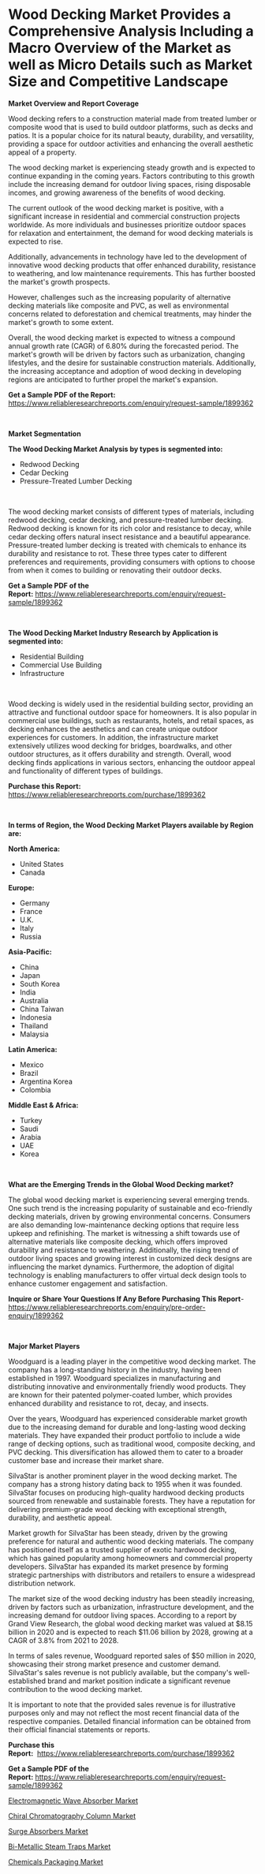 <p><h1>Wood Decking Market Provides a Comprehensive Analysis Including a Macro Overview of the Market as well as Micro Details such as Market Size and Competitive Landscape</h1></p><p><strong>Market Overview and Report Coverage</strong></p>
<p><p>Wood decking refers to a construction material made from treated lumber or composite wood that is used to build outdoor platforms, such as decks and patios. It is a popular choice for its natural beauty, durability, and versatility, providing a space for outdoor activities and enhancing the overall aesthetic appeal of a property.</p><p>The wood decking market is experiencing steady growth and is expected to continue expanding in the coming years. Factors contributing to this growth include the increasing demand for outdoor living spaces, rising disposable incomes, and growing awareness of the benefits of wood decking.</p><p>The current outlook of the wood decking market is positive, with a significant increase in residential and commercial construction projects worldwide. As more individuals and businesses prioritize outdoor spaces for relaxation and entertainment, the demand for wood decking materials is expected to rise.</p><p>Additionally, advancements in technology have led to the development of innovative wood decking products that offer enhanced durability, resistance to weathering, and low maintenance requirements. This has further boosted the market's growth prospects.</p><p>However, challenges such as the increasing popularity of alternative decking materials like composite and PVC, as well as environmental concerns related to deforestation and chemical treatments, may hinder the market's growth to some extent.</p><p>Overall, the wood decking market is expected to witness a compound annual growth rate (CAGR) of 6.80% during the forecasted period. The market's growth will be driven by factors such as urbanization, changing lifestyles, and the desire for sustainable construction materials. Additionally, the increasing acceptance and adoption of wood decking in developing regions are anticipated to further propel the market's expansion.</p></p>
<p><strong>Get a Sample PDF of the Report:</strong> <a href="https://www.reliableresearchreports.com/enquiry/request-sample/1899362">https://www.reliableresearchreports.com/enquiry/request-sample/1899362</a></p>
<p>&nbsp;</p>
<p><strong>Market Segmentation</strong></p>
<p><strong>The Wood Decking Market Analysis by types is segmented into:</strong></p>
<p><ul><li>Redwood Decking</li><li>Cedar Decking</li><li>Pressure-Treated Lumber Decking</li></ul></p>
<p>&nbsp;</p>
<p><p>The wood decking market consists of different types of materials, including redwood decking, cedar decking, and pressure-treated lumber decking. Redwood decking is known for its rich color and resistance to decay, while cedar decking offers natural insect resistance and a beautiful appearance. Pressure-treated lumber decking is treated with chemicals to enhance its durability and resistance to rot. These three types cater to different preferences and requirements, providing consumers with options to choose from when it comes to building or renovating their outdoor decks.</p></p>
<p><strong>Get a Sample PDF of the Report:</strong>&nbsp;<a href="https://www.reliableresearchreports.com/enquiry/request-sample/1899362">https://www.reliableresearchreports.com/enquiry/request-sample/1899362</a></p>
<p>&nbsp;</p>
<p><strong>The Wood Decking Market Industry Research by Application is segmented into:</strong></p>
<p><ul><li>Residential Building</li><li>Commercial Use Building</li><li>Infrastructure</li></ul></p>
<p>&nbsp;</p>
<p><p>Wood decking is widely used in the residential building sector, providing an attractive and functional outdoor space for homeowners. It is also popular in commercial use buildings, such as restaurants, hotels, and retail spaces, as decking enhances the aesthetics and can create unique outdoor experiences for customers. In addition, the infrastructure market extensively utilizes wood decking for bridges, boardwalks, and other outdoor structures, as it offers durability and strength. Overall, wood decking finds applications in various sectors, enhancing the outdoor appeal and functionality of different types of buildings.</p></p>
<p><strong>Purchase this Report:</strong>&nbsp; <a href="https://www.reliableresearchreports.com/purchase/1899362">https://www.reliableresearchreports.com/purchase/1899362</a></p>
<p>&nbsp;</p>
<p><strong>In terms of Region, the Wood Decking Market Players available by Region are:</strong></p>
<p>
    <p> <strong> North America: </strong>
        <ul>
            <li>United States</li>
            <li>Canada</li>
        </ul>
        </p> 
    <p> <strong> Europe: </strong>
        <ul>
            <li>Germany</li>
            <li>France</li>
            <li>U.K.</li>
            <li>Italy</li>
            <li>Russia</li>
        </ul>
        </p> 
    <p> <strong> Asia-Pacific: </strong>
        <ul>
            <li>China</li>
            <li>Japan</li>
            <li>South Korea</li>
            <li>India</li>
            <li>Australia</li>
            <li>China Taiwan</li>
            <li>Indonesia</li>
            <li>Thailand</li>
            <li>Malaysia</li>
        </ul>
        </p> 
    <p> <strong> Latin America: </strong>
        <ul>
            <li>Mexico</li>
            <li>Brazil</li>
            <li>Argentina Korea</li>
            <li>Colombia</li>
        </ul>
        </p> 
    <p> <strong> Middle East & Africa: </strong>
        <ul>
            <li>Turkey</li>
            <li>Saudi</li>
            <li>Arabia</li>
            <li>UAE</li>
            <li>Korea</li>
        </ul>
    </p>
    </p>
<p>&nbsp;</p>
<p><strong>What are the Emerging Trends in the Global Wood Decking market?</strong></p>
<p><p>The global wood decking market is experiencing several emerging trends. One such trend is the increasing popularity of sustainable and eco-friendly decking materials, driven by growing environmental concerns. Consumers are also demanding low-maintenance decking options that require less upkeep and refinishing. The market is witnessing a shift towards use of alternative materials like composite decking, which offers improved durability and resistance to weathering. Additionally, the rising trend of outdoor living spaces and growing interest in customized deck designs are influencing the market dynamics. Furthermore, the adoption of digital technology is enabling manufacturers to offer virtual deck design tools to enhance customer engagement and satisfaction.</p></p>
<p><strong>Inquire or Share Your Questions If Any Before Purchasing This Report</strong>- <a href="https://www.reliableresearchreports.com/enquiry/pre-order-enquiry/1899362">https://www.reliableresearchreports.com/enquiry/pre-order-enquiry/1899362</a></p>
<p>&nbsp;</p>
<p><strong>Major Market Players</strong></p>
<p><p>Woodguard is a leading player in the competitive wood decking market. The company has a long-standing history in the industry, having been established in 1997. Woodguard specializes in manufacturing and distributing innovative and environmentally friendly wood products. They are known for their patented polymer-coated lumber, which provides enhanced durability and resistance to rot, decay, and insects.</p><p>Over the years, Woodguard has experienced considerable market growth due to the increasing demand for durable and long-lasting wood decking materials. They have expanded their product portfolio to include a wide range of decking options, such as traditional wood, composite decking, and PVC decking. This diversification has allowed them to cater to a broader customer base and increase their market share.</p><p>SilvaStar is another prominent player in the wood decking market. The company has a strong history dating back to 1955 when it was founded. SilvaStar focuses on producing high-quality hardwood decking products sourced from renewable and sustainable forests. They have a reputation for delivering premium-grade wood decking with exceptional strength, durability, and aesthetic appeal.</p><p>Market growth for SilvaStar has been steady, driven by the growing preference for natural and authentic wood decking materials. The company has positioned itself as a trusted supplier of exotic hardwood decking, which has gained popularity among homeowners and commercial property developers. SilvaStar has expanded its market presence by forming strategic partnerships with distributors and retailers to ensure a widespread distribution network.</p><p>The market size of the wood decking industry has been steadily increasing, driven by factors such as urbanization, infrastructure development, and the increasing demand for outdoor living spaces. According to a report by Grand View Research, the global wood decking market was valued at $8.15 billion in 2020 and is expected to reach $11.06 billion by 2028, growing at a CAGR of 3.8% from 2021 to 2028.</p><p>In terms of sales revenue, Woodguard reported sales of $50 million in 2020, showcasing their strong market presence and customer demand. SilvaStar's sales revenue is not publicly available, but the company's well-established brand and market position indicate a significant revenue contribution to the wood decking market.</p><p>It is important to note that the provided sales revenue is for illustrative purposes only and may not reflect the most recent financial data of the respective companies. Detailed financial information can be obtained from their official financial statements or reports.</p></p>
<p><strong>Purchase this Report:</strong>&nbsp;&nbsp;<a href="https://www.reliableresearchreports.com/purchase/1899362">https://www.reliableresearchreports.com/purchase/1899362</a></p>
<p></p>
<p><strong>Get a Sample PDF of the Report:</strong>&nbsp;<a href="https://www.reliableresearchreports.com/enquiry/request-sample/1899362">https://www.reliableresearchreports.com/enquiry/request-sample/1899362</a></p>
<p><p><a href="https://medium.com/@joelstrosin1928/electromagnetic-wave-absorber-market-furnishes-information-on-market-share-market-trends-and-f15239421d4b">Electromagnetic Wave Absorber Market</a></p><p><a href="https://github.com/dziulagalemab/Market-Research-Report-List-1/blob/main/chiral-chromatography-column-market.md">Chiral Chromatography Column Market</a></p><p><a href="https://medium.com/@ursulastark1/surge-absorbers-market-analysis-its-cagr-market-segmentation-and-global-industry-overview-6318d6abd076">Surge Absorbers Market</a></p><p><a href="https://www.linkedin.com/pulse/decoding-bi-metallic-steam-traps-market-deep-dive-efq6c/">Bi-Metallic Steam Traps Market</a></p><p><a href="https://github.com/abbypearson7765/Market-Research-Report-List-1/blob/main/chemicals-packaging-market.md">Chemicals Packaging Market</a></p></p>